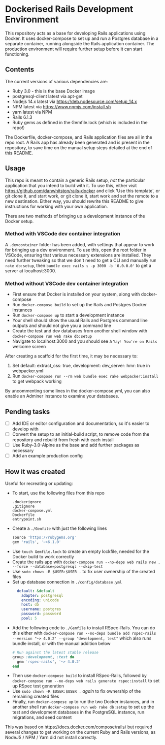 # Dockerised Rails Development Environment

This repository acts as a base for developing Rails applications using Docker. It uses docker-compose to set up and run a Postgres database in a separate container, running alongside the Rails application container. The production environment will require further setup before it can start functioning.

## Contents

The current versions of various dependencies are:

* Ruby 3.0 - this is the base Docker image 
* postgresql-client latest via apt-get
* Nodejs 14.x latest via https://deb.nodesource.com/setup_14.x
* NPM latest via https://www.npmjs.com/install.sh
* yarn latest via NPM
* Rails 6.1.3
* Ruby gems as defined in the Gemfile.lock (which is included in the repo!)

The Dockerfile, docker-compose, and Rails application files are all in the repo root. A Rails app has already been generated and is present in the repository, to save time on the manual setup steps detailed at the end of this README.

## Usage

This repo is meant to contain a generic Rails setup, *not* the particular application that you intend to build with it. To use this, either visit https://github.com/danwhitston/rails-docker and click 'Use this template', or git clone it, and start work, or git clone it, start work and set the remote to a new destination. Either way, you should rewrite this README to give instructions for working with your own application.

There are two methods of bringing up a development instance of the Docker setup.

### Method with VSCode dev container integration

A `.devcontainer` folder has been added, with settings that appear to work for bringing up a dev environment. To use this, open the root folder in VSCode, ensuring that various necessary extensions are installed. They need further tweaking so that we don't need to get a CLI and manually run `rake db:setup`, then `bundle exec rails s -p 3000 -b '0.0.0.0'` to get a server at localhost:3000.

### Method without VSCode dev container integration

* First ensure that Docker is installed on your system, along with docker-compose
* Run `docker-compose build` to set up the Rails and Postgres Docker instances
* Run `docker-compose up` to start a development instance
* Your shell should show the usual Rails and Postgres command line outputs and should not give you a command line
* Create the test and dev databases from another shell window with `docker-compose run web rake db:setup`
* Navigate to localhost:3000 and you should see a `Yay! You're on Rails` welcome screen

After creating a scaffold for the first time, it may be necessary to:

1. Set default: extract_css: true, development: dev_server: hmr: true in webpacker.yml
1. Run `docker-compose run --rm web bundle exec rake webpacker:install` to get webpack working

By uncommenting some lines in the docker-compose.yml, you can also enable an Adminer instance to examine your databases. 

## Pending tasks

- [ ] Add IDE or editor configuration and documentation, so it's easier to develop with
- [ ] Convert the setup to an initial-build script, to remove code from the repository and rebuild from fresh with each install
- [ ] Use Ruby-3.0-Alpine as the base and add further packages as necessary
- [ ] Add an example production config

## How it was created

Useful for recreating or updating:

* To start, use the following files from this repo
    ```shell
    .dockerignore
    .gitignore
    docker-compose.yml
    Dockerfile
    entrypoint.sh
    ```
* Create a `./Gemfile` with just the following lines
    ```ruby
    source 'https://rubygems.org'
    gem 'rails', '~>6.1.0'
    ```
* Use `touch Gemfile.lock` to create an empty lockfile, needed for the Docker build to work correctly
* Create the rails app with `docker-compose run --no-deps web rails new . --force --database=postgresql --skip-test`
* Use `sudo chown -R $USER:$USER .` to fix user ownership of the created files
* Set up database connection in `./config/database.yml`
    ```yaml
      default: &default
        adapter: postgresql
        encoding: unicode
        host: db
        username: postgres
        password: password
        pool: 5
    ```
* Add the following code to `./Gemfile` to install RSpec-Rails. You can do this either with `docker-compose run --no-deps bundle add rspec-rails --version "~> 4.0.2" --group "development, test"` which also runs bundle install, or with the manual addition below
    ```ruby
    # Run against the latest stable release
    group :development, :test do
      gem 'rspec-rails', '~> 4.0.2'
    end
    ```
* Then use `docker-compose build` to install RSpec-Rails, followed by `docker-compose run --no-deps web rails generate rspec:install` to set up RSpec test generation
* Use `sudo chown -R $USER:$USER .` *again* to fix ownership of the remaining created files
* Finally, run `docker-compose up` to run the two Docker instances, and in another shell run `docker-compose run web rake db:setup` to set up the test and development databases in the PostgreSQL instance, run migrations, and seed content

This was based on https://docs.docker.com/compose/rails/ but required several changes to get working on the current Ruby and Rails versions, as NodeJS / NPM / Yarn did not install correctly.
